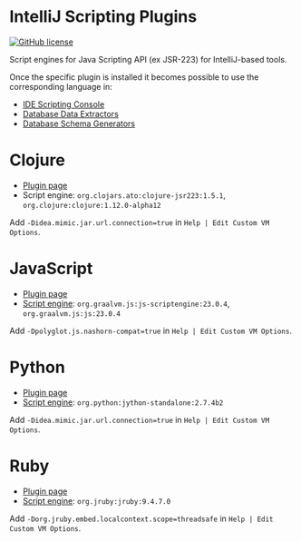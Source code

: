 
IntelliJ Scripting Plugins
==========================
[![GitHub license](https://img.shields.io/badge/license-Apache%20License%202.0-blue.svg?style=flat)](http://www.apache.org/licenses/LICENSE-2.0)

Script engines for Java Scripting API (ex JSR-223) for IntelliJ-based tools.


Once the specific plugin is installed it becomes possible to use the corresponding language in:
* [IDE Scripting Console](https://www.jetbrains.com/help/idea/ide-scripting-console.html)
* [Database Data Extractors](https://www.jetbrains.com/help/datagrip/export-data-in-ide.html#creating-any-text-extractor-with) 
* [Database Schema Generators](https://www.jetbrains.com/help/datagrip/generating-code.html)


Clojure
=======

* [Plugin page](https://plugins.jetbrains.com/plugin/12469-intellij-scripting-clojure)
* Script engine: `org.clojars.ato:clojure-jsr223:1.5.1`, `org.clojure:clojure:1.12.0-alpha12`

Add `-Didea.mimic.jar.url.connection=true` in `Help | Edit Custom VM Options`.


JavaScript
==========

* [Plugin page](https://plugins.jetbrains.com/plugin/12548-intellij-scripting-javascript)
* [Script engine](https://github.com/graalvm/graaljs): `org.graalvm.js:js-scriptengine:23.0.4`, `org.graalvm.js:js:23.0.4`

Add `-Dpolyglot.js.nashorn-compat=true` in `Help | Edit Custom VM Options`.


Python
======

* [Plugin page](https://plugins.jetbrains.com/plugin/12471-intellij-scripting-python)
* [Script engine](https://github.com/jythontools/jython): `org.python:jython-standalone:2.7.4b2`

Add `-Didea.mimic.jar.url.connection=true` in `Help | Edit Custom VM Options`.
 

Ruby
====

* [Plugin page](https://plugins.jetbrains.com/plugin/12549-intellij-scripting-ruby)
* [Script engine](https://github.com/jruby/jruby): `org.jruby:jruby:9.4.7.0`

Add `-Dorg.jruby.embed.localcontext.scope=threadsafe` in `Help | Edit Custom VM Options`.



